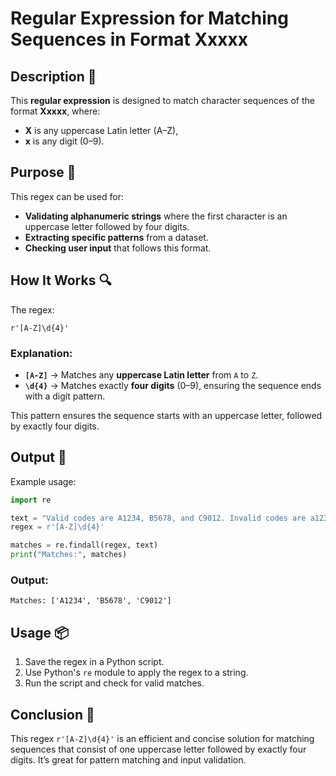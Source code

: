 # Regular Expression for Matching Sequences in Format Xxxxx

## Description 📝

This **regular expression** is designed to match character sequences of the format **Xxxxx**, where:

-   **X** is any uppercase Latin letter (A–Z),
-   **x** is any digit (0–9).

## Purpose 🎯

This regex can be used for:

-   **Validating alphanumeric strings** where the first character is an uppercase letter followed by four digits.
-   **Extracting specific patterns** from a dataset.
-   **Checking user input** that follows this format.

## How It Works 🔍

The regex:

```regex
r'[A-Z]\d{4}'
```

### Explanation:

-   **`[A-Z]`** → Matches any **uppercase Latin letter** from `A` to `Z`.
-   **`\d{4}`** → Matches exactly **four digits** (0–9), ensuring the sequence ends with a digit pattern.

This pattern ensures the sequence starts with an uppercase letter, followed by exactly four digits.

## Output 📜

Example usage:

```python
import re

text = "Valid codes are A1234, B5678, and C9012. Invalid codes are a1234 and 12345."
regex = r'[A-Z]\d{4}'

matches = re.findall(regex, text)
print("Matches:", matches)
```

### Output:

```
Matches: ['A1234', 'B5678', 'C9012']
```

## Usage 📦

1. Save the regex in a Python script.
2. Use Python's `re` module to apply the regex to a string.
3. Run the script and check for valid matches.

## Conclusion 🚀

This regex `r'[A-Z]\d{4}'` is an efficient and concise solution for matching sequences that consist of one uppercase letter followed by exactly four digits.
It’s great for pattern matching and input validation.
